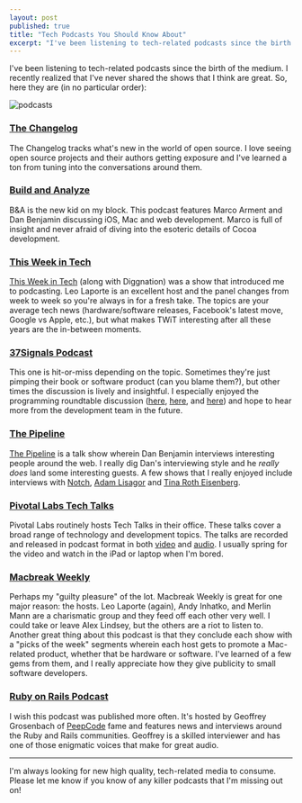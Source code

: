 ```yaml
---
layout: post
published: true
title: "Tech Podcasts You Should Know About"
excerpt: "I've been listening to tech-related podcasts since the birth of the medium. I recently realized that I've never shared the shows that I think are great. So, here they are (in no particular order)."
---
```


I've been listening to tech-related podcasts since the birth of the medium. I recently realized that I've never shared the shows that I think are great. So, here they are (in no particular order):

![podcasts][podcasts]

### [The Changelog][changelog]

The Changelog tracks what's new in the world of open source. I love seeing open source projects and their authors getting exposure and I've learned a ton from tuning into the conversations around them.

### [Build and Analyze][build]

B&A is the new kid on my block. This podcast features Marco Arment and Dan Benjamin discussing iOS, Mac and web development. Marco is full of insight and never afraid of diving into the esoteric details of Cocoa development.

### [This Week in Tech][twit]

[This Week in Tech][twit] (along with Diggnation) was a show that introduced me to podcasting. Leo Laporte is an excellent host and the panel changes from week to week so you're always in for a fresh take. The topics are your average tech news (hardware/software releases, Facebook's latest move, Google vs Apple, etc.), but what makes TWiT interesting after all these years are the in-between moments.

### [37Signals Podcast][37signals]

This one is hit-or-miss depending on the topic. Sometimes they're just pimping their book or software product (can you blame them?), but other times the discussion is lively and insightful. I especially enjoyed the programming roundtable discussion ([here][roundtable1], [here][roundtable2], and [here][roundtable3]) and hope to hear more from the development team in the future.

### [The Pipeline][pipeline]

[The Pipeline][pipeline] is a talk show wherein Dan Benjamin interviews interesting people around the web. I really dig Dan's interviewing style and he _really does_ land some interesting guests. A few shows that I really enjoyed include interviews with [Notch][notch], [Adam Lisagor][lisagor] and [Tina Roth Eisenberg][swissmiss].

### [Pivotal Labs Tech Talks][pivotal]

Pivotal Labs routinely hosts Tech Talks in their office. These talks cover a broad range of technology and development topics. The talks are recorded and released in podcast format in both [video][pivotalvideo] and [audio][pivotalaudio]. I usually spring for the video and watch in the iPad or laptop when I'm bored.

### [Macbreak Weekly][mbw]

Perhaps my "guilty pleasure" of the lot. Macbreak Weekly is great for one major reason: the hosts. Leo Laporte (again), Andy Inhatko, and Merlin Mann are a charismatic group and they feed off each other very well. I could take or leave Alex Lindsey, but the others are a riot to listen to. Another great thing about this podcast is that they conclude each show with a "picks of the week" segments wherein each host gets to promote a Mac-related product, whether that be hardware or software. I've learned of a few gems from them, and I really appreciate how they give publicity to small software developers.

### [Ruby on Rails Podcast][ror]

I wish this podcast was published more often. It's hosted by Geoffrey Grosenbach of [PeepCode][peepcode] fame and features news and interviews around the Ruby and Rails communities. Geoffrey is a skilled interviewer and has one of those enigmatic voices that make for great audio.

---

I'm always looking for new high quality, tech-related media to consume. Please let me know if you know of any killer podcasts that I'm missing out on!

[podcasts]:http://jerodsanto.net/drop/podcasts-20110130-150220.png
[changelog]:http://thechangelog.com/
[build]:http://5by5.tv/buildanalyze
[twit]:http://twit.tv/twit
[mbw]:http://twit.tv/mbw
[37signals]:http://37signals.com/podcast
[roundtable1]:http://37signals.com/podcast#episode20
[roundtable2]:http://37signals.com/podcast#episode21
[roundtable3]:http://37signals.com/podcast#episode22
[pipeline]:http://5by5.tv/pipeline/
[notch]:http://5by5.tv/pipeline/30
[lisagor]:http://5by5.tv/pipeline/22
[swissmiss]:http://5by5.tv/pipeline/24
[ror]:http://podcast.rubyonrails.org/
[peepcode]:http://peepcode.com
[pivotal]:http://pivotallabs.com/talks
[pivotalvideo]:http://phobos.apple.com/WebObjects/MZStore.woa/wa/viewPodcast?id=292868490
[pivotalaudio]:http://phobos.apple.com/WebObjects/MZStore.woa/wa/viewPodcast?id=292868492
